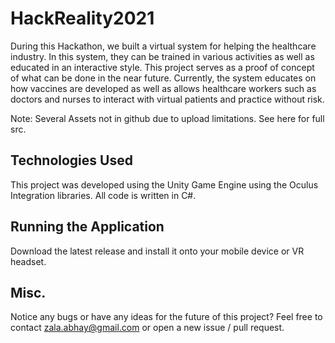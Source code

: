 # HackReality2021
During this Hackathon, we built a virtual system for helping the healthcare industry. In this system, they can be trained in various activities as well as educated in an interactive style. This project serves as a proof of concept of what can be done in the near future. Currently, the system educates on how vaccines are developed as well as allows healthcare workers such as doctors and nurses to interact with virtual patients and practice without risk.

Note: Several Assets not in github due to upload limitations. See here for full src.

## Technologies Used
This project was developed using the Unity Game Engine using the Oculus Integration libraries. All code is written in C#.

## Running the Application
Download the latest release and install it onto your mobile device or VR headset.

## Misc.
Notice any bugs or have any ideas for the future of this project? Feel free to contact zala.abhay@gmail.com or open a new issue / pull request.
